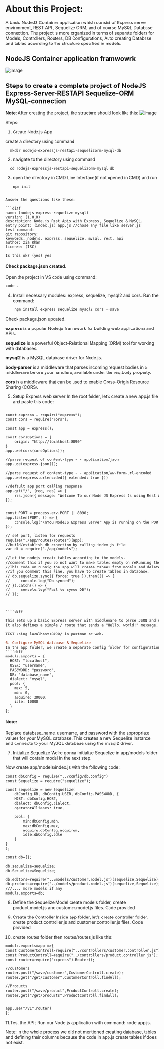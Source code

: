 # About this Project:
A basic NodeJS Container application which consist of Express server environment, REST API , Sequelize ORM, and of course MySQL Database connection. The project is more organized in terms of separate folders for Models, Controllers, Routers, DB Configurations, Auto creating Database and tables according to the structure specified in models. 
## NodeJS Container application framwowrk
![image](https://user-images.githubusercontent.com/77499979/229306201-ed21c710-f1b6-4ec2-bb57-a9e2090ee4e4.png)


## Steps to create a complete project of  NodeJS Express-Server-RESTAPI Sequelize-ORM MySQL-connection

**Note**: After creating the project, the structure should look like this:
![image](https://user-images.githubusercontent.com/77499979/229307518-66c08c1b-1d2b-4158-8faf-1d2006638abc.png)


Steps:
1. Create Node.js App

create a directory using command
````diff
  mkdir nodejs-expressjs-restapi-sequelizorm-mysql-db
  ````

2. navigate to the directory using command
````diff
  cd nodejs-expressjs-restapi-sequelizorm-mysql-db
````
3. open the directory in CMD Line Interface(if not opened in CMD) and run 
	````diff
	npm init
````

Answer the questions like these:

```diff
name: (nodejs-express-sequelize-mysql) 
version: (1.0.0) 
description: Node.js Rest Apis with Express, Sequelize & MySQL.
entry point: (index.js) app.js //chose any file like server.js
test command: 
git repository: 
keywords: nodejs, express, sequelize, mysql, rest, api
author: zia Khan
license: (ISC)

Is this ok? (yes) yes
````

#### Check package.json created.

Open the project in VS code using command:	
````diff
code . 
````
4. Install necessary modules: express, sequelize, mysql2 and cors.
Run the command:
````diff
	npm install express sequelize mysql2 cors --save
````
Check package.json updated.

**express** is a popular Node.js framework for building web applications and APIs.

**sequelize** is a powerful Object-Relational Mapping (ORM) tool for working with databases.

**mysql2** is a MySQL database driver for Node.js.

**body-parser** is a middleware that parses incoming request bodies in a middleware before your handlers, available under the req.body property.

**cors** is a middleware that can be used to enable Cross-Origin Resource Sharing (CORS).

5. Setup Express web server
In the root folder, let’s create a new app.js file and paste this code:

````diff

const express = require("express");
const cors = require("cors");

const app = express();

const corsOptions = {
    origin: "http://localhost:8090"
}
app.use(cors(corsOptions));

//parse request of content-type - - application/json
app.use(express.json());

//parse request of content-type - - application/ww-form-url-encoded
app.use(express.urlencoded({ extended: true }));

//default app port calling response
app.get("/", (req, res) => {
    res.json({ message: "Welcome To our Node JS Express Js using Rest API with Sequelze ORM and MySQL DB Connection" });
});


const PORT = process.env.PORT || 8090;
app.listen(PORT, () => {
    console.log("\nYou NodeJS Express Server App is running on the PORT " + PORT + "\n");
});

// set port, listen for requests
require("./app/routes/routes")(app);
//build/establish db conection by calling index.js file
var db = require("./app/models");

//let the nodejs create tables according to the models. 
//comment this if you do not want to make tables empty on reRunning the APP in CMD.
//This code on runnig the app will create tabees from models and delete all data if exist.
//if you comment this line, you have to create tables in database.
// db.sequelize.sync({ force: true }).then(() => {
//     console.log("Db synced");
// }).catch(() => {
//     console.log("Fail to synce DB");
// });



````diff

This sets up a basic Express server with middleware to parse JSON and urlencoded data, and enable CORS.
It also defines a simple / route that sends a "Hello, world!" message.

TEST using localhost:8090/ in postman or web.

6. Configure MySQL database & Sequelize
In the app folder, we create a separate config folder for configuration with db.config.js file like this:
````diff
module.exports = {
  HOST: "localhost",
  USER: "username",
  PASSWORD: "password",
  DB: "database_name",
  dialect: "mysql",
  pool: {
    max: 5,
    min: 0,
    acquire: 30000,
    idle: 10000
  }
};
````
#### Note: 
Replace database_name, username, and password with the appropriate values for your MySQL database.
This creates a new Sequelize instance and connects to your MySQL database using the mysql2 driver.

7. Initialize Sequelize
We’re gonna initialize Sequelize in app/models folder that will contain model in the next step.

Now create app/models/index.js with the following code:

````diff
const dbConfig = require("../config/db.config");
const Sequelize = require("sequelize");

const sequelize = new Sequelize(
    dbConfig.DB, dbConfig.USER, dbConfig.PASSWORD, {
    HOST: dbConfig.HOST,
    dialect: dbConfig.dialect,
    operatorAlliases: true,

    pool: {
        min:dbConfig.min,
        max:dbConfig.max,
        acquire:dbConfig.acquirem,
        idle:dbConfig.idle
    }
}
);

const db={};

db.sequelize=sequelize;
db.Sequelize=Sequelize;

db.editors=require("../models/customer.model.js")(sequelize,Sequelize);
db.products=require("../models/product.model.js")(sequelize,Sequelize);
///.... more models if any
module.exports=db;

````

8. Define the Sequelize Model
create models folder, create product.model.js and customer.model.js files. Code provided


 9. Create the Controller
Inside app folder, let’s create controller folder.
create product.controller.js and customer.controller.js files. Code provided

10. create routes folder then routes/routes.js like this:

```diff
module.exports=app =>{
const CustomerControll=require("../controllers/customer.controller.js");
const ProductControll=require("../controllers/product.controller.js");
const router=require("express").Router();

//customers
router.post("/save/customer",CustomerControll.create);
router.get("/get/customer",CustomerControll.findAll);

//Products
router.post("/save/product",ProductControll.create);
router.get("/get/products",ProductControll.findAll);


app.use("/v1",router)
};

````

11.Test the APIs
Run our Node.js application with command: node app.js.


Note: In the whole process we did not mentioned creating database, tables and defining their columns
because the code in app.js create tables if does not exist.




